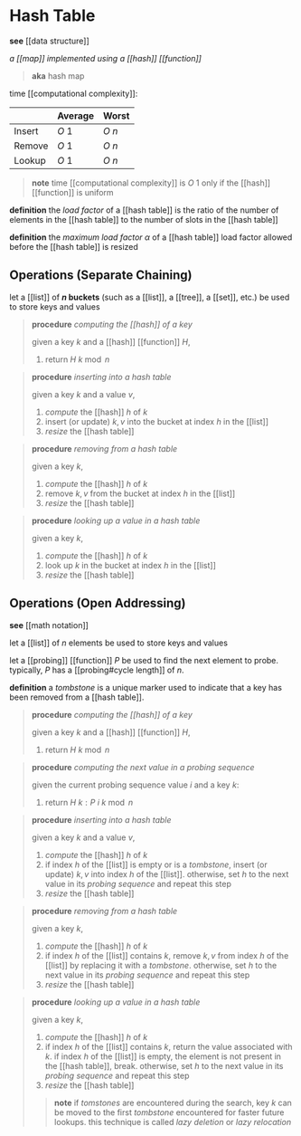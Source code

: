 # Hash Table

**see** [[data structure]]

_a [[map]] implemented using a [[hash]] [[function]]_

> **aka** hash map

time [[computational complexity]]:

|        | Average | Worst  |
| ------ | ------- | ------ |
| Insert | $O\ 1$  | $O\ n$ |
| Remove | $O\ 1$  | $O\ n$ |
| Lookup | $O\ 1$  | $O\ n$ |

> **note** time [[computational complexity]] is $O\ 1$ only if the [[hash]] [[function]] is uniform

**definition** the _load factor_ of a [[hash table]] is the ratio of the number of elements in the [[hash table]] to the number of slots in the [[hash table]]

**definition** the _maximum load factor_ $\alpha$ of a [[hash table]] load factor allowed before the [[hash table]] is resized

## Operations (Separate Chaining)

let a [[list]] of **$n$ buckets** (such as a [[list]], a [[tree]], a [[set]], etc.) be used to store keys and values

> **procedure** _computing the [[hash]] of a key_
>
> given a key $k$ and a [[hash]] [[function]] $H$,
>
> 1. return $H\ k \bmod n$

> **procedure** _inserting into a hash table_
>
> given a key $k$ and a value $v$,
>
> 1. _compute_ the [[hash]] $h$ of $k$
> 2. insert (or update) $k, v$ into the bucket at index $h$ in the [[list]]
> 3. _resize_ the [[hash table]]

> **procedure** _removing from a hash table_
>
> given a key $k$,
>
> 1. _compute_ the [[hash]] $h$ of $k$
> 2. remove $k, v$ from the bucket at index $h$ in the [[list]]
> 3. _resize_ the [[hash table]]

> **procedure** _looking up a value in a hash table_
>
> given a key $k$,
>
> 1. _compute_ the [[hash]] $h$ of $k$
> 2. look up $k$ in the bucket at index $h$ in the [[list]]
> 3. _resize_ the [[hash table]]

## Operations (Open Addressing)

**see** [[math notation]]

let a [[list]] of $n$ elements be used to store keys and values

let a [[probing]] [[function]] $P$ be used to find the next element to probe. typically, $P$ has a [[probing#cycle length]] of $n$.

**definition** a _tombstone_ is a unique marker used to indicate that a key has been removed from a [[hash table]].

> **procedure** _computing the [[hash]] of a key_
>
> given a key $k$ and a [[hash]] [[function]] $H$,
>
> 1. return $H\ k \bmod n$

> **procedure** _computing the next value in a probing sequence_
>
> given the current probing sequence value $i$ and a key $k$:
>
> 1. return $H\ k : P\ i\ k \bmod n$

> **procedure** _inserting into a hash table_
>
> given a key $k$ and a value $v$,
>
> 1. _compute_ the [[hash]] $h$ of $k$
> 2. if index $h$ of the [[list]] is empty or is a _tombstone_, insert (or update) $k, v$ into index $h$ of the [[list]]. otherwise, set $h$ to the next value in its _probing sequence_ and repeat this step
> 3. _resize_ the [[hash table]]

> **procedure** _removing from a hash table_
>
> given a key $k$,
>
> 1. _compute_ the [[hash]] $h$ of $k$
> 2. if index $h$ of the [[list]] contains $k$, remove $k, v$ from index $h$ of the [[list]] by replacing it with a _tombstone_. otherwise, set $h$ to the next value in its _probing sequence_ and repeat this step
> 3. _resize_ the [[hash table]]

> **procedure** _looking up a value in a hash table_
>
> given a key $k$,
>
> 1. _compute_ the [[hash]] $h$ of $k$
> 2. if index $h$ of the [[list]] contains $k$, return the value associated with $k$. if index $h$ of the [[list]] is empty, the element is not present in the [[hash table]], break. otherwise, set $h$ to the next value in its _probing sequence_ and repeat this step
> 3. _resize_ the [[hash table]]
>
> > **note** if _tomstones_ are encountered during the search, key $k$ can be moved to the first _tombstone_ encountered for faster future lookups. this technique is called _lazy deletion_ or _lazy relocation_
